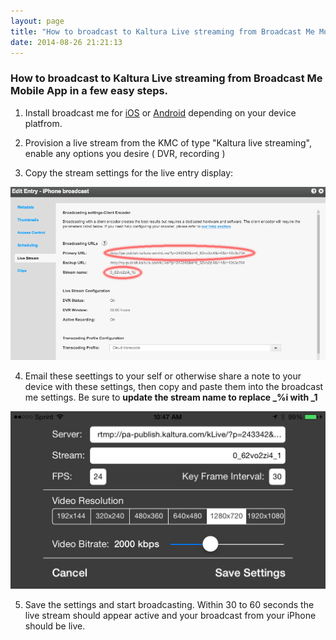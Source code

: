 ```yaml
---
layout: page
title: "How to broadcast to Kaltura Live streaming from Broadcast Me Mobile App"
date: 2014-08-26 21:21:13
---
```


### How to broadcast to Kaltura Live streaming from Broadcast Me Mobile App in a few easy steps. 

1) Install broadcast me for [iOS][1] or [Android][2] depending on your device platfrom. 

 [1]: https://itunes.apple.com/us/app/broadcast-me/id491982406?mt=8
 [2]: https://play.google.com/store/apps/details?id=air.BroadcastMe&hl=en

2) Provision a live stream from the KMC of type "Kaltura live streaming", enable any options you desire ( DVR, recording )

3) Copy the stream settings for the live entry display: 

<img src="../../assets/1599.img">

4) Email these seettings to your self or otherwise share a note to your device with these settings, then copy and paste them into the broadcast me settings. Be sure to **update the stream name to replace \_%i with \_1**

<img src="../../assets/1600.img">

5) Save the settings and start broadcasting. Within 30 to 60 seconds the live stream should appear active and your broadcast from your iPhone should be live. 